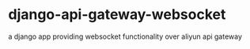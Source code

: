 # django-api-gateway-websocket
a django app providing websocket functionality over aliyun api gateway
